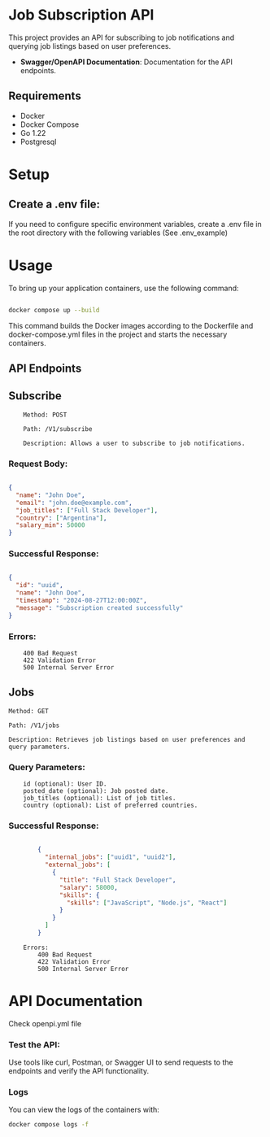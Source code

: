 # Job Subscription API

This project provides an API for subscribing to job notifications and querying job listings based on user preferences.
- **Swagger/OpenAPI Documentation**: Documentation for the API endpoints.

## Requirements

- Docker
- Docker Compose
- Go 1.22
- Postgresql

# Setup

## Create a .env file:

If you need to configure specific environment variables, create a .env file in the root directory with the following variables 
(See .env_example)


# Usage

To bring up your application containers, use the following command:

```bash

docker compose up --build
```

This command builds the Docker images according to the Dockerfile and docker-compose.yml files in the project and starts the necessary containers.

## API Endpoints

## Subscribe

        Method: POST

        Path: /V1/subscribe

        Description: Allows a user to subscribe to job notifications.

### Request Body:

```json

{
  "name": "John Doe",
  "email": "john.doe@example.com",
  "job_titles": ["Full Stack Developer"],
  "country": ["Argentina"],
  "salary_min": 50000
}
```
### Successful Response:

```json

{
  "id": "uuid",
  "name": "John Doe",
  "timestamp": "2024-08-27T12:00:00Z",
  "message": "Subscription created successfully"
}
```

### Errors:
        400 Bad Request
        422 Validation Error
        500 Internal Server Error

## Jobs

    Method: GET

    Path: /V1/jobs

    Description: Retrieves job listings based on user preferences and query parameters.

### Query Parameters:
        id (optional): User ID.
        posted_date (optional): Job posted date.
        job_titles (optional): List of job titles.
        country (optional): List of preferred countries.

### Successful Response:

```json

        {
          "internal_jobs": ["uuid1", "uuid2"],
          "external_jobs": [
            {
              "title": "Full Stack Developer",
              "salary": 58000,
              "skills": {
                "skills": ["JavaScript", "Node.js", "React"]
              }
            }
          ]
        }
```

        Errors:
            400 Bad Request
            422 Validation Error
            500 Internal Server Error

# API Documentation

Check openpi.yml file


### Test the API:

Use tools like curl, Postman, or Swagger UI to send requests to the endpoints and verify the API functionality.

### Logs

You can view the logs of the containers with:

```bash
docker compose logs -f
```
